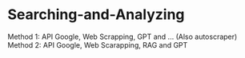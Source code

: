 # Searching-and-Analyzing

Method 1: API Google, Web Scrapping, GPT and ... (Also autoscraper)
Method 2: API Google, Web Scarapping, RAG and GPT
